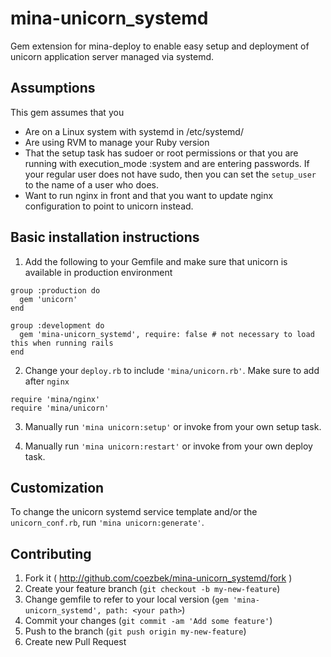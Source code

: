 # mina-unicorn_systemd

Gem extension for mina-deploy to enable easy setup and deployment of unicorn application server managed via systemd.

## Assumptions

This gem assumes that you

* Are on a Linux system with systemd in /etc/systemd/
* Are using RVM to manage your Ruby version
* That the setup task has sudoer or root permissions or that you are running with execution_mode :system and are entering passwords. If your regular user does not have sudo, then you can set the `setup_user` to the name of a user who does.
* Want to run nginx in front and that you want to update nginx configuration to point to unicorn instead.

## Basic installation instructions

1. Add the following to your Gemfile and make sure that unicorn is available in production environment

```
group :production do
  gem 'unicorn'
end

group :development do  
  gem 'mina-unicorn_systemd', require: false # not necessary to load this when running rails
end
```

2. Change your `deploy.rb` to include `'mina/unicorn.rb'`. Make sure to add after `nginx`

```
require 'mina/nginx'
require 'mina/unicorn'
```

3. Manually run `'mina unicorn:setup'` or invoke from your own setup task.

4. Manually run `'mina unicorn:restart'` or invoke from your own deploy task.

## Customization

To change the unicorn systemd service template and/or the `unicorn_conf.rb`, run `'mina unicorn:generate'`.

## Contributing

1. Fork it ( http://github.com/coezbek/mina-unicorn_systemd/fork )
2. Create your feature branch (`git checkout -b my-new-feature`)
3. Change gemfile to refer to your local version (`gem 'mina-unicorn_systemd', path: <your path>`)
3. Commit your changes (`git commit -am 'Add some feature'`)
4. Push to the branch (`git push origin my-new-feature`)
5. Create new Pull Request
